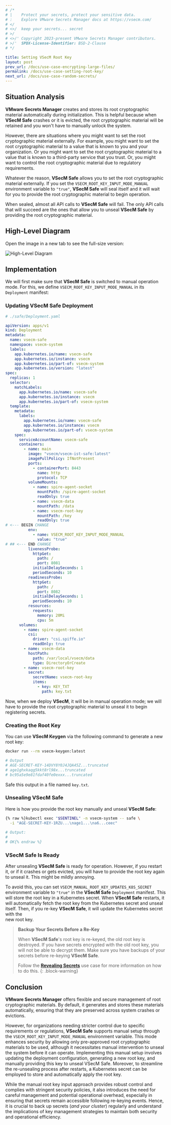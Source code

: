 ```yaml
---
# /*
# |    Protect your secrets, protect your sensitive data.
# :    Explore VMware Secrets Manager docs at https://vsecm.com/
# </
# <>/  keep your secrets... secret
# >/
# <>/' Copyright 2023-present VMware Secrets Manager contributors.
# >/'  SPDX-License-Identifier: BSD-2-Clause
# */

title: Setting VSecM Root Key
layout: post
prev_url: /docs/use-case-encrypting-large-files/
permalink: /docs/use-case-setting-root-key/
next_url: /docs/use-case-random-secrets/
---
```


## Situation Analysis

**VMware Secrets Manager** creates and stores its root cryptographic material
automatically during initialization. This is helpful because when **VSecM Safe**
crashes or it is evicted, the root cryptographic material will be retained
and you won't have to manually unlock the system.

However, there are situations where you might want to set the root cryptographic
material externally. For example, you might want to set the root cryptographic
material to a value that is known to you and your organization. Or you might want
to set the root cryptographic material to a value that is known to a third-party
service that you trust. Or, you might want to control the root cryptographic
material due to regulatory requirements.

Whatever the reason, **VSecM Safe** allows you to set the root cryptographic
material externally. If you set the `VSECM_ROOT_KEY_INPUT_MODE_MANUAL` 
environment variable to `"true"`, **VSecM Safe** will seal itself and it will
wait for you to provide the root cryptographic material to begin operation.

When sealed, almost all API calls to **VSecM Safe** will fail. The only API
calls that will succeed are the ones that allow you to unseal **VSecM Safe**
by providing the root cryptographic material.

## High-Level Diagram

Open the image in a new tab to see the full-size version:

![High-Level Diagram](/assets/unseal.png "High-Level Diagram")

## Implementation

We will first make sure that **VSecM Safe** is switched to manual operation 
mode. For this, we define `VSECM_ROOT_KEY_INPUT_MODE_MANUAL` in its
`Deployment` manifest:

### Updating VSecM Safe Deployment

```yaml
# ./safe/Deployment.yaml

apiVersion: apps/v1
kind: Deployment
metadata:
  name: vsecm-safe
  namespace: vsecm-system
  labels:
    app.kubernetes.io/name: vsecm-safe
    app.kubernetes.io/instance: vsecm
    app.kubernetes.io/part-of: vsecm-system
    app.kubernetes.io/version: "latest"
spec:
  replicas: 1
  selector:
    matchLabels:
      app.kubernetes.io/name: vsecm-safe
      app.kubernetes.io/instance: vsecm
      app.kubernetes.io/part-of: vsecm-system
  template:
    metadata:
      labels:
        app.kubernetes.io/name: vsecm-safe
        app.kubernetes.io/instance: vsecm
        app.kubernetes.io/part-of: vsecm-system
    spec:
      serviceAccountName: vsecm-safe
      containers:
        - name: main
          image: "vsecm/vsecm-ist-safe:latest"
          imagePullPolicy: IfNotPresent
          ports:
            - containerPort: 8443
              name: http
              protocol: TCP
          volumeMounts:
            - name: spire-agent-socket
              mountPath: /spire-agent-socket
              readOnly: true
            - name: vsecm-data
              mountPath: /data
            - name: vsecm-root-key
              mountPath: /key
              readOnly: true
# <--- BEGIN CHANGE
          env:
            - name: VSECM_ROOT_KEY_INPUT_MODE_MANUAL
              value: "true"
# ## <--- END CHANGE
          livenessProbe:
            httpGet:
              path: /
              port: 8081
            initialDelaySeconds: 1
            periodSeconds: 10
          readinessProbe:
            httpGet:
              path: /
              port: 8082
            initialDelaySeconds: 1
            periodSeconds: 10
          resources:
            requests:
              memory: 20Mi
              cpu: 5m
      volumes:
        - name: spire-agent-socket
          csi:
            driver: "csi.spiffe.io"
            readOnly: true
        - name: vsecm-data
          hostPath:
            path: /var/local/vsecm/data
            type: DirectoryOrCreate
        - name: vsecm-root-key
          secret:
            secretName: vsecm-root-key
            items:
              - key: KEY_TXT
                path: key.txt
```

Now, when we deploy **VSecM**, it will be in manual operation mode; we will
have to provide the root cryptographic material to unseal it to begin
registering secrets.

### Creating the Root Key

You can use **VSecM Keygen** via the following command to generate a new root key:

```bash
docker run --rm vsecm-keygen:latest

# Output
# AGE-SECRET-KEY-14DVY8Y0J4JQA45Z...truncated
# age1ghxkaqg5kkt8rl98x...truncated
# bc95a5e9e81fdaf40fe0exxx...truncated
```

Safe this output in a file named `key.txt`.

### Unsealing VSecM Safe

Here is how you provide the root key manually and unseal **VSecM Safe**:

```bash
{% raw %}kubectl exec "$SENTINEL" -n vsecm-system -- safe \
  -i "AGE-SECRET-KEY-1RZU...\nage1...\na6...ceec"
  
# Output:
#
# OK{% endraw %}
```

### VSecM Safe Is Ready

After unsealing **VSecM Safe** is ready for operation. However, if you restart
it, or if it crashes or gets evicted, you will have to provide the root key
again to unseal it. This might be mildly annoying. 

To avoid this, you can set `VSECM_MANUAL_ROOT_KEY_UPDATES_K8S_SECRET` environment
variable to `"true"` in the **VSecM Safe** `Deployment` manifest. This will
store the root key in a Kubernetes secret. When **VSecM Safe** restarts, it will
automatically fetch the root key from the Kubernetes secret and unseal itself.
Then, if you re-key **VSecM Safe**, it will update the Kubernetes secret with the \
new root key.

> **Backup Your Secrets Before a Re-Key**
> 
> When **VSecM Safe**'s root key is re-keyed, the old root key is destroyed.
> If you have secrets encrypted with the old root key, you will not be able to
> decrypt them. Make sure you have backups of your secrets before re-keying
> **VSecM Safe**.
> 
> Follow the [**Revealing Secrets**][reveal-secrets] use case for more
> information on how to do this.
{: .block-warning}

[reveal-secrets]: /docs/use-case-retrieving-secrets/

## Conclusion

**VMware Secrets Manager** offers flexible and secure management of root 
cryptographic materials. By default, it generates and stores these materials 
automatically, ensuring that they are preserved across system crashes or evictions. 

However, for organizations needing stricter control due to specific requirements or 
regulations, **VSecM Safe** supports manual setup through the 
`VSECM_ROOT_KEY_INPUT_MODE_MANUAL` environment variable. This mode enhances 
security by allowing only pre-approved root cryptographic materials to be used, 
although it necessitates manual intervention to unseal the system before it can 
operate. Implementing this manual setup involves updating the deployment configuration, 
generating a new root key, and manually providing this key to unseal VSecM Safe. 
Moreover, to streamline the re-unsealing process after restarts, a Kubernetes 
secret can be employed to store and automatically apply the root key. 

While the manual root key input approach provides robust control and complies 
with stringent security policies, it also introduces the need for careful 
management and potential operational overhead, especially in ensuring that 
secrets remain accessible following re-keying events. Hence, it is crucial to 
back up secrets (*and your cluster*) regularly and understand the implications 
of key management strategies to maintain both security and operational efficiency.
